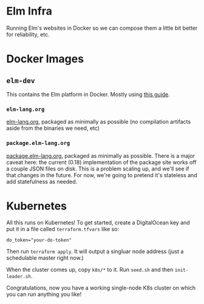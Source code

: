 # Elm Infra

Running Elm's websites in Docker so we can compose them a little bit better for reliability, etc.

# Docker Images

## `elm-dev`

This contains the Elm platform in Docker. Mostly using [this guide](https://github.com/elm-lang/elm-platform/blob/master/README.md).

### `elm-lang.org`

[elm-lang.org](http://elm-lang.org/), packaged as minimally as possible (no compilation artifacts aside from the binaries we need, etc)

### `package.elm-lang.org`

[package.elm-lang.org](http://package.elm-lang.org/), packaged as minimally as possible.
There is a major caveat here: the current (0.18) implementation of the package site works off a couple JSON files on disk.
This is a problem scaling up, and we'll see if that changes in the future.
For now, we're going to pretend it's stateless and add statefulness as needed.

# Kubernetes

All this runs on Kubernetes!
To get started, create a DigitalOcean key and put it in a file called `terraform.tfvars` like so:

```
do_token="your-do-token"
```

Then run `terraform apply`.
It will output a singluar node address (just a schedulable master right now.)

When the cluster comes up, copy `k8s/*` to it.
Run `seed.sh` and then `init-leader.sh`.

Congratulations, now you have a working single-node K8s cluster on which you can run anything you like!
